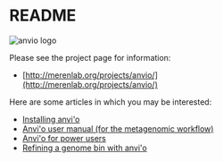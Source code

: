 # README

![anvio logo](http://merenlab.org/images/anvio-logo.png)

Please see the project page for information: 

* [http://merenlab.org/projects/anvio/](http://merenlab.org/projects/anvio/)

Here are some articles in which you may be interested:

* [Installing anvi'o](http://merenlab.org/2015/05/01/installation/)
* [Anvi'o user manual (for the metagenomic workflow)](http://merenlab.org/2015/05/02/anvio-tutorial/)
* [Anvi'o for power users](http://merenlab.org/2015/05/02/other-examples/)
* [Refining a genome bin with anvi'o](http://merenlab.org/2015/05/11/anvi-refine/)
